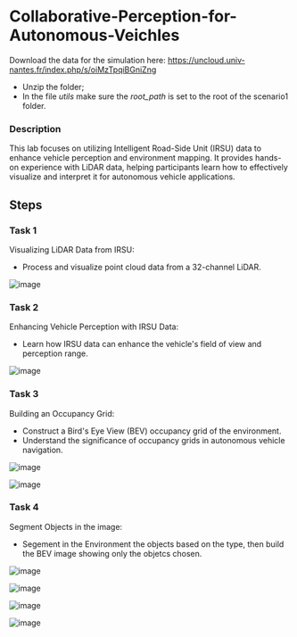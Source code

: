 # Collaborative-Perception-for-Autonomous-Veichles

Download the data for the simulation here: https://uncloud.univ-nantes.fr/index.php/s/oiMzTpqiBGniZng

- Unzip the folder;
- In the file *utils* make sure the *root_path* is set to the root of the scenario1 folder.

### Description

This lab focuses on utilizing Intelligent Road-Side Unit (IRSU) data to enhance vehicle perception and environment mapping. It provides hands-on experience with LiDAR data, helping participants learn how to effectively visualize and interpret it for autonomous vehicle applications.

## Steps

### Task 1

Visualizing LiDAR Data from IRSU:
- Process and visualize point cloud data from a 32-channel LiDAR.

![image](https://github.com/user-attachments/assets/cd1b496e-0b1d-429e-8a58-04197dc1a019)



### Task 2
Enhancing Vehicle Perception with IRSU Data:
- Learn how IRSU data can enhance the vehicle's field of view and perception range.

![image](https://github.com/user-attachments/assets/16cbc10b-edbf-43d1-85ba-8a670e8360ad)



### Task 3
Building an Occupancy Grid:
- Construct a Bird's Eye View (BEV) occupancy grid of the environment.
- Understand the significance of occupancy grids in autonomous vehicle navigation.

![image](https://github.com/user-attachments/assets/152d749f-8dcc-4027-b540-e4a2709c22d3)

![image](https://github.com/user-attachments/assets/02087385-4a83-4857-b2ae-6029777fef8e)



### Task 4
Segment Objects in the image:
- Segement in the Environment the objects based on the type, then build the BEV image showing only the objetcs chosen.

![image](https://github.com/user-attachments/assets/ffd5b55b-8b6c-418e-94f8-9d6b08792cf1)

![image](https://github.com/user-attachments/assets/3356b118-27dc-46c2-81bf-d45255bea4c7)

![image](https://github.com/user-attachments/assets/0f841532-8488-4399-9f00-0f53a671ad8b)

![image](https://github.com/user-attachments/assets/345dabb6-876d-4707-8a88-0177cb76285e)




